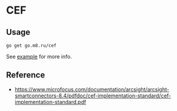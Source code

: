 # CEF

## Usage

```shell
go get go.m8.ru/cef
```

See [example](example_text_marshaling_test.go) for more info.

## Reference

- https://www.microfocus.com/documentation/arcsight/arcsight-smartconnectors-8.4/pdfdoc/cef-implementation-standard/cef-implementation-standard.pdf
